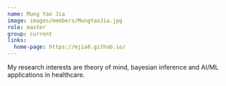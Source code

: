 ```yaml
---
name: Mung Yao Jia
image: images/members/MungYaoJia.jpg
role: master
group: current
links:
  home-page: https://mjia8.github.io/
---
```


My research interests are theory of mind, bayesian inference and AI/ML applications in healthcare. 